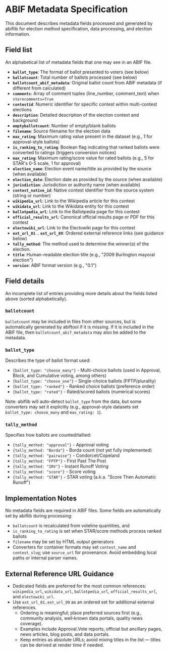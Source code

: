 # ABIF Metadata Specification

This document describes metadata fields processed and generated by abiflib for election method specification, data processing, and election information.

## Field list
An alphabetical list of metadata fields that one may see in an ABIF file.

- **`ballot_type`**: The format of ballot presented to voters (see below)
- **`ballotcount`**: Total number of ballots processed (see below)
- **`ballotcount_abif_metadata`**: Original ballot count from ABIF metadata (if different from calculated)
- **`comments`**: Array of comment tuples (line_number, comment_text) when `storecomments=True`
- **`contestid`**: Numeric identifier for specific contest within multi-contest elections
- **`description`**: Detailed description of the election context and background
- **`emptyballotcount`**: Number of empty/blank ballots
- **`filename`**: Source filename for the election data
- **`max_rating`**: Maximum rating value present in the dataset (e.g., 1 for approval-style ballots)
- **`is_ranking_to_rating`**: Boolean flag indicating that ranked ballots were converted to ratings (triggers conversion notices)
- **`max_rating`**: Maximum rating/score value for rated ballots (e.g., 5 for STAR's 0-5 scale, 1 for approval)
- **`election_name`**: Election event name/title as provided by the source (when available)
- **`election_date`**: Election date as provided by the source (when available)
- **`jurisdiction`**: Jurisdiction or authority name (when available)
- **`contest_native_id`**: Native contest identifier from the source system (string or number)
- **`wikipedia_url`**: Link to the Wikipedia article for this contest
- **`wikidata_url`**: Link to the Wikidata entity for this contest
- **`ballotpedia_url`**: Link to the Ballotpedia page for this contest
- **`official_results_url`**: Canonical official results page or PDF for this contest
- **`electowiki_url`**: Link to the Electowiki page for this contest
- **`ext_url_01`** .. **`ext_url_09`**: Ordered external reference links (see guidance below)
- **`tally_method`**: The method used to determine the winner(s) of the election.
- **`title`**: Human-readable election title (e.g., "2009 Burlington mayoral election")
- **`version`**: ABIF format version (e.g., "0.1")

## Field details
An incomplete list of entries providing more details about the fields listed above (sorted alphabetically).

### `ballotcount` ###
`ballotcount` may be included in files from other sources, but is automatically generated by abiftool if it is missing.  If it is included in the ABIF file, then `ballotcount_abif_metadata` may also be added to the metadata.

### `ballot_type`
Describes the type of ballot format used:

- `{ballot_type: "choose_many"}` - Multi-choice ballots (used in
  Approval, Block, and Cumulative voting, among others)
- `{ballot_type: "choose_one"}` - Single-choice ballots (FPTP/plurality)
- `{ballot_type: "ranked"}` - Ranked choice ballots (preference order)
- `{ballot_type: "rated"}` - Rated/scored ballots (numerical scores)  

Note: abiflib will auto-detect `ballot_type` from the data, but some
converters may set it explicitly (e.g., approval-style datasets set
`ballot_type: choose_many` and `max_rating: 1`).

### `tally_method` 
Specifies how ballots are counted/tallied:

- `{tally_method: "approval"}` - Approval voting
- `{tally_method: "Borda"}` - Borda count (not yet fully implemented)
- `{tally_method: "pairwise"}` - Condorcet/Copeland
- `{tally_method: "FPTP"}` - First Past The Post
- `{tally_method: "IRV"}` - Instant Runoff Voting
- `{tally_method: "score"}` - Score voting
- `{tally_method: "STAR"}` - STAR voting (a.k.a. "Score Then Automatic Runoff")

## Implementation Notes

No metadata fields are required in ABIF files.  Some fields are
automatically set by abiflib during processing:

- `ballotcount` is recalculated from voteline quantities, and 
- `is_ranking_to_rating` is set when STAR/score methods process ranked ballots
- `filename` may be set by HTML output generators
 - Converters for container formats may set `contest_name` and `contest_slug`; use
   `source_url` for provenance. Avoid embedding local paths or internal parser names.

## External Reference URL Guidance

- Dedicated fields are preferred for the most common references: `wikipedia_url`, `wikidata_url`, `ballotpedia_url`, `official_results_url`, and `electowiki_url`.
- Use `ext_url_01`..`ext_url_09` as an ordered set for additional external references.
  - Ordering is meaningful; place preferred sources first (e.g., community analysis, well‑known data portals, quality news coverage).
  - Examples include Approval.Vote reports, official but ancillary pages, news articles, blog posts, and data portals.
  - Keep entries as absolute URLs; avoid mixing titles in the list — titles can be derived at render time if needed.
